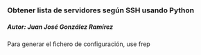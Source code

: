 ### Obtener lista de servidores según SSH usando Python
##### Autor: Juan José González Ramírez

Para generar el fichero de configuración, use frep